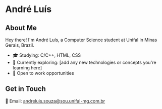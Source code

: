 # André Luís

## About Me

Hey there! I'm André Luís, a Computer Science student at Unifal in Minas Gerais, Brazil.

- 🎓 Studying: C/C++, HTML, CSS
- 🌱 Currently exploring: [add any new technologies or concepts you're learning here]
- 💼 Open to work opportunities

## Get in Touch

📧 Email: andreluis.souza@sou.unifal-mg.com.br
